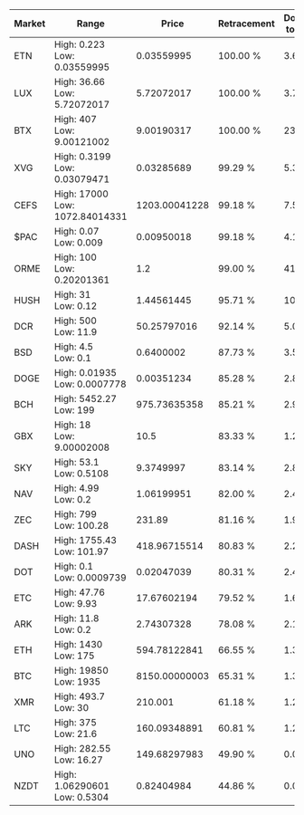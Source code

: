 | Market | Range | Price| Retracement | Doubles to 50% |
| --- | --- | --- | --- | --- |
| ETN | High: 0.223<br />Low: 0.03559995 | 0.03559995 | 100.00 % | 3.63 |
| LUX | High: 36.66<br />Low: 5.72072017 | 5.72072017 | 100.00 % | 3.70 |
| BTX | High: 407<br />Low: 9.00121002 | 9.00190317 | 100.00 % | 23.11 |
| XVG | High: 0.3199<br />Low: 0.03079471 | 0.03285689 | 99.29 % | 5.34 |
| CEFS | High: 17000<br />Low: 1072.84014331 | 1203.00041228 | 99.18 % | 7.51 |
| $PAC | High: 0.07<br />Low: 0.009 | 0.00950018 | 99.18 % | 4.16 |
| ORME | High: 100<br />Low: 0.20201361 | 1.2 | 99.00 % | 41.75 |
| HUSH | High: 31<br />Low: 0.12 | 1.44561445 | 95.71 % | 10.76 |
| DCR | High: 500<br />Low: 11.9 | 50.25797016 | 92.14 % | 5.09 |
| BSD | High: 4.5<br />Low: 0.1 | 0.6400002 | 87.73 % | 3.59 |
| DOGE | High: 0.01935<br />Low: 0.0007778 | 0.00351234 | 85.28 % | 2.87 |
| BCH | High: 5452.27<br />Low: 199 | 975.73635358 | 85.21 % | 2.90 |
| GBX | High: 18<br />Low: 9.00002008 | 10.5 | 83.33 % | 1.29 |
| SKY | High: 53.1<br />Low: 0.5108 | 9.3749997 | 83.14 % | 2.86 |
| NAV | High: 4.99<br />Low: 0.2 | 1.06199951 | 82.00 % | 2.44 |
| ZEC | High: 799<br />Low: 100.28 | 231.89 | 81.16 % | 1.94 |
| DASH | High: 1755.43<br />Low: 101.97 | 418.96715514 | 80.83 % | 2.22 |
| DOT | High: 0.1<br />Low: 0.0009739 | 0.02047039 | 80.31 % | 2.47 |
| ETC | High: 47.76<br />Low: 9.93 | 17.67602194 | 79.52 % | 1.63 |
| ARK | High: 11.8<br />Low: 0.2 | 2.74307328 | 78.08 % | 2.19 |
| ETH | High: 1430<br />Low: 175 | 594.78122841 | 66.55 % | 1.35 |
| BTC | High: 19850<br />Low: 1935 | 8150.00000003 | 65.31 % | 1.34 |
| XMR | High: 493.7<br />Low: 30 | 210.001 | 61.18 % | 1.25 |
| LTC | High: 375<br />Low: 21.6 | 160.09348891 | 60.81 % | 1.24 |
| UNO | High: 282.55<br />Low: 16.27 | 149.68297983 | 49.90 % | 0.00 |
| NZDT | High: 1.06290601<br />Low: 0.5304 | 0.82404984 | 44.86 % | 0.00 |
